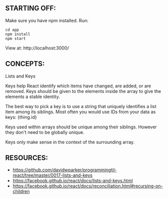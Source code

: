 ## STARTING OFF:

Make sure you have npm installed.
Run:
```
cd app
npm install
npm start
```

View at: http://localhost:3000/

## CONCEPTS:

Lists and Keys

Keys help React identify which items have changed, are added, or are removed.
Keys should be given to the elements inside the array to give the elements a stable identity.

The best way to pick a key is to use a string that uniquely identifies a list item among its siblings.
Most often you would use IDs from your data as keys: {thing.id}

Keys used within arrays should be unique among their siblings.
However they don't need to be globally unique.

Keys only make sense in the context of the surrounding array.

## RESOURCES:

* https://github.com/davidwparker/programmingtil-react/tree/master/0017-lists-and-keys
* https://facebook.github.io/react/docs/lists-and-keys.html
* https://facebook.github.io/react/docs/reconciliation.html#recursing-on-children
